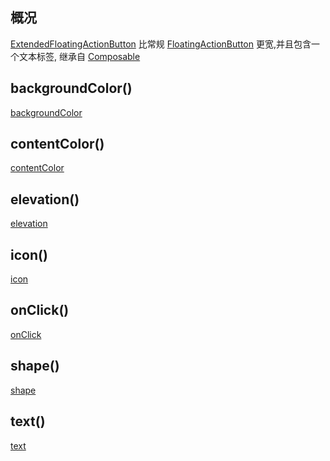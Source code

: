 ## 概况

[ExtendedFloatingActionButton](/API/UI/Compose/Widget/ExtendedFloatingActionButton/README.md)
比常规 [FloatingActionButton](/API/UI/Compose/Widget/FloatingActionButton/README.md) 更宽,并且包含一个文本标签,
继承自 [Composable](/API/UI/Compose/Widget/Composable/README.md)

## backgroundColor()

[backgroundColor](backgroundColor.md ":include")

## contentColor()

[contentColor](contentColor.md ":include")

## elevation()

[elevation](elevation.md ":include")

## icon()

[icon](icon.md ":include")

## onClick()

[onClick](onClick.md ":include")

## shape()

[shape](shape.md ":include")

## text()

[text](text.md ":include")

